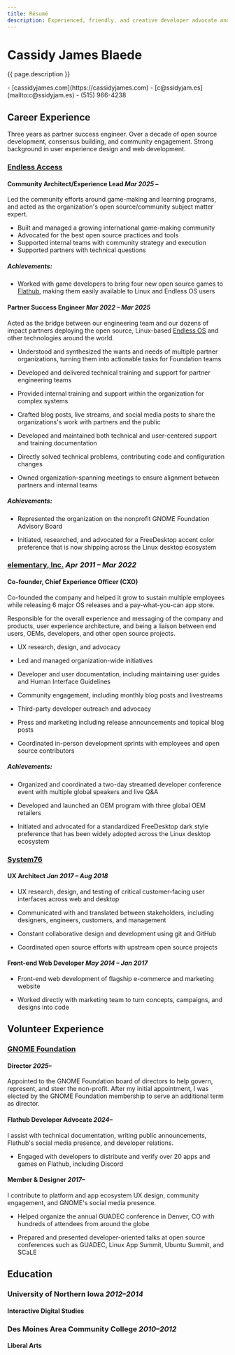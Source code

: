 ```yaml
---
title: Résumé
description: Experienced, friendly, and creative developer advocate and community builder passionate about open source, connecting people and technology, and equipping developers with the best tools.
---
```


# Cassidy James Blaede

{{ page.description }}

<aside class="print-only" markdown="1">
- [cassidyjames.com](https://cassidyjames.com)
- [c@ssidyjam.es](mailto:c@ssidyjam.es)
- (515) 966-4238
</aside>

## Career Experience

Three years as partner success engineer. Over a decade of open source development, consensus building, and community engagement. Strong background in user experience design and web development.

### [Endless Access](https://endlessaccess.org)

#### Community Architect/Experience Lead _Mar 2025 –_

Led the community efforts around game-making and learning programs, and acted as the organization's open source/community subject matter expert.

- Built and managed a growing international game-making community
- Advocated for the best open source practices and tools
- Supported internal teams with community strategy and execution
- Supported partners with technical questions

##### Achievements:

- Worked with game developers to bring four new open source games to [Flathub](https://flathub.org/apps/category/game/), making them easily available to Linux and Endless OS users

#### Partner Success Engineer _Mar 2022 – Mar 2025_

Acted as the bridge between our engineering team and our dozens of impact partners deploying the open source, Linux-based [Endless OS](https://www.endlessos.org/os) and other technologies around the world.

- Understood and synthesized the wants and needs of multiple partner organizations, turning them into actionable tasks for Foundation teams

- Developed and delivered technical training and support for partner engineering teams

- Provided internal training and support within the organization for complex systems

- Crafted blog posts, live streams, and social media posts to share the organizations's work with partners and the public

- Developed and maintained both technical and user-centered support and training documentation

- Directly solved technical problems, contributing code and configuration changes

- Owned organization-spanning meetings to ensure alignment between partners and internal teams

##### Achievements:

- Represented the organization on the nonprofit GNOME Foundation Advisory Board

- Initiated, researched, and advocated for a FreeDesktop accent color preference that is now shipping across the Linux desktop ecosystem

### [elementary, Inc.](https://elementary.io) _Apr 2011 – Mar 2022_

#### Co-founder, Chief Experience Officer (CXO)

Co-founded the company and helped it grow to sustain multiple employees while releasing 6 major OS releases and a pay-what-you-can app store.

Responsible for the overall experience and messaging of the company and products, user experience architecture, and being a liaison between end users, OEMs, developers, and other open source projects.

- UX research, design, and advocacy

- Led and managed organization-wide initiatives

- Developer and user documentation, including maintaining user guides and Human Interface Guidelines

- Community engagement, including monthly blog posts and livestreams

- Third-party developer outreach and advocacy

- Press and marketing including release announcements and topical blog posts

- Coordinated in-person development sprints with employees and open source contributors

##### Achievements:

- Organized and coordinated a two-day streamed developer conference event with multiple global speakers and live Q&A

- Developed and launched an OEM program with three global OEM retailers

- Initiated and advocated for a standardized FreeDesktop dark style preference that has been widely adopted across the Linux desktop ecosystem

### [System76](https://system76.com)

#### UX Architect _Jan 2017 – Aug 2018_

- UX research, design, and testing of critical customer-facing user interfaces across web and desktop

- Communicated with and translated between stakeholders, including designers, engineers, customers, and management

- Constant collaborative design and development using git and GitHub

- Coordinated open source efforts with upstream open source projects

#### Front-end Web Developer _May 2014 – Jan 2017_

- Front-end web development of flagship e-commerce and marketing website

- Worked directly with marketing team to turn concepts, campaigns, and designs into code

<!--

### [Visual Logic](https://www.visuallogic.com/) _Aug 2012 – May 2013_

#### User Experience Intern

- UX research & user testing
- Collaborative software design
- Front-end web development

### [University of Northern Iowa](https://it.uni.edu/) _2011–2012_

#### Network Engineer Assistant (ITS Network Services)

- Managed Wi-Fi monitoring service, wireless site surveys, and networking equipment
- Inventory and RMA procedures

### [Life Care Services](https://www.lifecareservices.com/) _2010–2011_

#### Technical Support Analyst

- Provided support to internal staff and external clients via help desk
- Assisted staff/clients with password resets, software installation, etc.
- Wrote and maintained documentation through Sharepoint
- Communicated technical concepts to facilitate understanding

### [Webspec](https://www.webspec.com/) _2007–2010_

#### Web Developer

- Front-end web development of client websites
- Trained and supported small business clients

-->

## Volunteer Experience

### [GNOME Foundation](https://foundation.gnome.org)

#### Director _2025–_

Appointed to the GNOME Foundation board of directors to help govern, represent, and steer the non-profit. After my initial appointment, I was elected by the GNOME Foundation membership to serve an additional term as director.

#### Flathub Developer Advocate _2024–_

I assist with technical documentation, writing public announcements, Flathub's social media presence, and developer relations.

- Engaged with developers to distribute and verify over 20 apps and games on Flathub, including Discord

#### Member & Designer _2017–_

I contribute to platform and app ecosystem UX design, community engagement, and GNOME's social media presence.

- Helped organize the annual GUADEC conference in Denver, CO with hundreds of attendees from around the globe

- Prepared and presented developer-oriented talks at open source conferences such as GUADEC, Linux App Summit, Ubuntu Summit, and SCaLE

## Education

### University of Northern Iowa _2012–2014_

#### Interactive Digital Studies

### Des Moines Area Community College _2010–2012_

#### Liberal Arts

